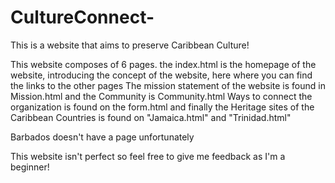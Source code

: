 # CultureConnect-
This is a website that aims to preserve Caribbean Culture!

This website composes of 6 pages. 
the index.html is the homepage of the website, introducing the concept of the website, here where you can find the links to the other pages 
The mission statement of the website is found in Mission.html and the Community is Community.html
Ways to connect the organization is found on the form.html 
and finally the Heritage sites of the Caribbean Countries is found on "Jamaica.html" and "Trinidad.html"

Barbados doesn't have a page unfortunately 

This website isn't perfect so feel free to give me feedback as I'm a beginner!

